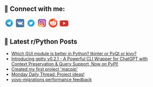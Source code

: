 ## 🔎 Connect with me:
[<img src="https://github.com/bullbesh/bullbesh/blob/main/images/Telegram.png" width="32" height="32" />](https://t.me/bullbesh)
[<img src="https://github.com/bullbesh/bullbesh/blob/main/images/VK.png" width="32" height="32" />](https://vk.com/bullbesh)
[<img src="https://github.com/bullbesh/bullbesh/blob/main/images/Twitter.png" width="32" height="32" />](https://twitter.com/bullbesh1)
[<img src="https://github.com/bullbesh/bullbesh/blob/main/images/Instagram.png" width="32" height="32" />](https://www.instagram.com/bullbesh)
[<img src="https://github.com/bullbesh/bullbesh/blob/main/images/Reddit.png" width="32" height="32" />](https://www.reddit.com/user/bullbesh)
[<img src="https://github.com/bullbesh/bullbesh/blob/main/images/YouTube.png" width="32" height="32" />](https://www.youtube.com/channel/UCtfjRs6uzgq5mfm8S06WTcg)

## 📕 Latest r/Python Posts
<!-- BLOG-POST-LIST:START -->
- [Which GUI module is better in Python? tkinter or PyQt or kivy?](https://www.reddit.com/r/Python/comments/123b6x2/which_gui_module_is_better_in_python_tkinter_or/)
- [Introducing gptty v0.2.1 - A Powerful CLI Wrapper for ChatGPT with Context Preservation &amp; Query Support, Now on PyPI!](https://www.reddit.com/r/Python/comments/123aiqk/introducing_gptty_v021_a_powerful_cli_wrapper_for/)
- [Created my first project &#39;macpip&#39;](https://www.reddit.com/r/Python/comments/12366xj/created_my_first_project_macpip/)
- [Monday Daily Thread: Project ideas!](https://www.reddit.com/r/Python/comments/1234ii2/monday_daily_thread_project_ideas/)
- [yoyo-migrations performance feedback](https://www.reddit.com/r/Python/comments/1232r09/yoyomigrations_performance_feedback/)
<!-- BLOG-POST-LIST:END -->
